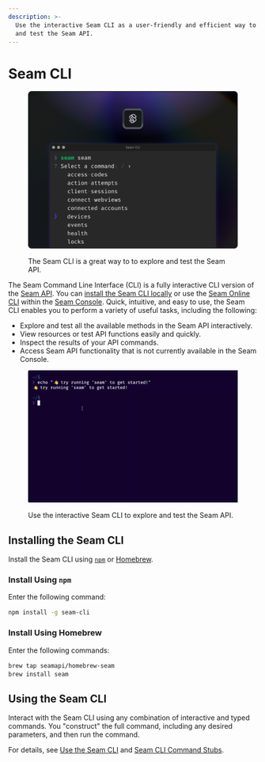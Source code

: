 ```yaml
---
description: >-
  Use the interactive Seam CLI as a user-friendly and efficient way to explore
  and test the Seam API.
---
```


# Seam CLI

<figure><img src="../.gitbook/assets/seam-cli-cover.png" alt="The Seam CLI is a great way to to explore and test the Seam API."><figcaption><p>The Seam CLI is a great way to to explore and test the Seam API.</p></figcaption></figure>

The Seam Command Line Interface (CLI) is a fully interactive CLI version of the [Seam API](broken-reference). You can [install the Seam CLI locally](seam-cli.md#install-the-seam-cli) or use the [Seam Online CLI](../core-concepts/seam-console/seam-online-cli.md) within the [Seam Console](../core-concepts/seam-console/). Quick, intuitive, and easy to use, the Seam CLI enables you to perform a variety of useful tasks, including the following:

* Explore and test all the available methods in the Seam API interactively.
* View resources or test API functions easily and quickly.
* Inspect the results of your API commands.
* Access Seam API functionality that is not currently available in the Seam Console.

<figure><img src="../.gitbook/assets/seam-cli-demo.gif" alt="Use the interactive Seam Online CLI to explore and test the Seam API." width="563"><figcaption><p>Use the interactive Seam CLI to explore and test the Seam API.</p></figcaption></figure>

## Installing the Seam CLI

Install the Seam CLI using [`npm`](https://www.npmjs.com/package/seam-cli) or [Homebrew](https://formulae.brew.sh/formula/seam).

### Install Using `npm`

Enter the following command:

```bash
npm install -g seam-cli
```

### Install Using Homebrew

Enter the following commands:

```bash
brew tap seamapi/homebrew-seam
brew install seam
```

## Using the Seam CLI

Interact with the Seam CLI using any combination of interactive and typed commands. You "construct" the full command, including any desired parameters, and then run the command.

For details, see [Use the Seam CLI](../core-concepts/seam-console/seam-online-cli.md#use-the-seam-cli) and [Seam CLI Command Stubs](../core-concepts/seam-console/seam-online-cli.md#seam-cli-command-stubs).
